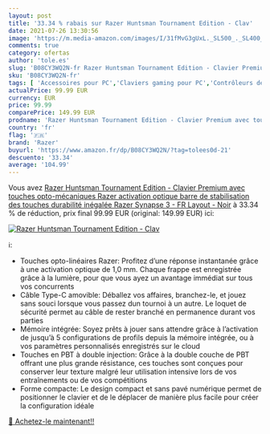 ```yaml
---
layout: post
title: '33.34 % rabais sur Razer Huntsman Tournament Edition - Clav'
date: 2021-07-26 13:30:56
image: 'https://m.media-amazon.com/images/I/31fMvG3gUxL._SL500_._SL400_.jpg'
comments: true
category: ofertas
author: 'tole.es'
slug: 'B08CY3WQ2N-fr Razer Huntsman Tournament Edition - Clavier Premium avec...'
sku: 'B08CY3WQ2N-fr'
tags: [ 'Accessoires pour PC','Claviers gaming pour PC','Contrôleurs de jeu pour PC','Jeux vidéo','PC: Jeux et accessoires','razer', ]
actualPrice: 99.99 EUR
currency: EUR
price: 99.99
comparePrice: 149.99 EUR
prodname: 'Razer Huntsman Tournament Edition - Clavier Premium avec touches opto-mécaniques Razer  activation optique  barre de stabilisation des touches  durabilité inégalée  Razer Synapse 3 - FR Layout - Noir'
country: 'fr'
flag: '🇫🇷'
brand: 'Razer'
buyurl: 'https://www.amazon.fr/dp/B08CY3WQ2N/?tag=tolees0d-21'
descuento: '33.34'
average: '104.99'
---
```


Vous avez [Razer Huntsman Tournament Edition - Clavier Premium avec touches opto-mécaniques Razer  activation optique  barre de stabilisation des touches  durabilité inégalée  Razer Synapse 3 - FR Layout - Noir](https://www.amazon.fr/dp/B08CY3WQ2N/?tag=tolees0d-21)  à  33.34 % de réduction, prix final  99.99 EUR (original: 149.99 EUR) ici:

[![Razer Huntsman Tournament Edition - Clav](https://m.media-amazon.com/images/I/31fMvG3gUxL._SL500_._SL400_.jpg)](https://www.amazon.fr/dp/B08CY3WQ2N/?tag=tolees0d-21)

ℹ️:

- Touches opto-linéaires Razer: Profitez d’une réponse instantanée grâce à une activation optique de 1,0 mm. Chaque frappe est enregistrée grâce à la lumière, pour que vous ayez un avantage immédiat sur tous vos concurrents
- Câble Type-C amovible: Déballez vos affaires, branchez-le, et jouez sans souci lorsque vous passez dun tournoi à un autre. Le loquet de sécurité permet au câble de rester branché en permanence durant vos parties
- Mémoire intégrée: Soyez prêts à jouer sans attendre grâce à l’activation de jusqu’à 5 configurations de profils depuis la mémoire intégrée, ou à vos paramètres personnalisés enregistrés sur le cloud
- Touches en PBT à double injection: Grâce à la double couche de PBT offrant une plus grande résistance, ces touches sont conçues pour conserver leur texture malgré leur utilisation intensive lors de vos entraînements ou de vos compétitions
- Forme compacte: Le design compact et sans pavé numérique permet de positionner le clavier et de le déplacer de manière plus facile pour créer la configuration idéale

[🛒 Achetez-le maintenant!!](https://www.amazon.fr/dp/B08CY3WQ2N/?tag=tolees0d-21)
